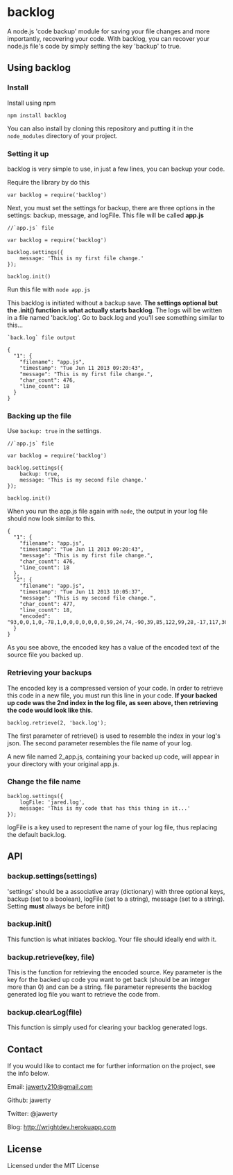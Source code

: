 # backlog
A node.js 'code backup' module for saving your file changes and more importantly, recovering your code. With backlog, you can recover your node.js file's code by simply setting the key 'backup' to true.

## Using backlog
### Install
Install using npm
```
npm install backlog
```

You can also install by cloning this repository and putting it in the `node_modules` directory of your project.

### Setting it up
backlog is very simple to use, in just a few lines, you can backup your code.

Require the library by do this 
```
var backlog = require('backlog')
```

Next, you must set the settings for backup, there are three options in the settings: backup, message, and logFile. This file will be called **app.js**

```
//`app.js` file

var backlog = require('backlog')

backlog.settings({
	message: 'This is my first file change.'
});

backlog.init()
```
Run this file with `node app.js`

This backlog is initiated without a backup save. **The settings optional but the .init() function is what actually starts backlog**. The logs will be written in a file named 'back.log'. Go to back.log and you'll see something similar to this...

```
`back.log` file output 

{
  "1": {
    "filename": "app.js",
    "timestamp": "Tue Jun 11 2013 09:20:43",
    "message": "This is my first file change.",
    "char_count": 476,
    "line_count": 18
  }
}
```

### Backing up the file
Use `backup: true` in the settings.
```
//`app.js` file

var backlog = require('backlog')

backlog.settings({
	backup: true,
	message: 'This is my second file change.'
});

backlog.init()
```

When you run the app.js file again with `node`, the output in your log file should now look similar to this.

```
{
  "1": {
    "filename": "app.js",
    "timestamp": "Tue Jun 11 2013 09:20:43",
    "message": "This is my first file change.",
    "char_count": 476,
    "line_count": 18
  },
  "2": {
    "filename": "app.js",
    "timestamp": "Tue Jun 11 2013 10:05:37",
    "message": "This is my second file change.",
    "char_count": 477,
    "line_count": 18,
    "encoded": "93,0,0,1,0,-78,1,0,0,0,0,0,0,0,59,24,74,-90,39,85,122,99,28,-17,117,36,-123,91,8,119,-72,84,-96,-58,80,10,21,39,-19,46,-73,103,-46,-78,-25,-126,7,-66,24,13,-114,80,66,-29,-115,-47,117,34,-31,-45,-100,-114,45,-1,-46,-61,121,93,-109,-91,106,27,-7,-52,116,-63,124,-99,-117,47,62,-40,-109,109,67,-94,97,-88,121,-19,1,97,-115,-58,47,103,69,-72,121,80,-41,-53,50,6,1,-61,83,76,102,-67,-108,109,-85,10,-81,-81,99,-34,87,2,-12,13,56,-63,61,-88,-6,115,-94,-51,65,17,-40,2,100,-118,-107,-39,61,37,-88,-58,6,84,-105,29,-36,-100,-63,108,-90,71,-96,-22,94,-102,-104,-95,-4,95,33,59,-6,-82,52,-14,102,12,94,73,-37,-81,85,65,-2,-113,-105,22,54,49,-26,-81,51,-29,-126,-51,10,127,-4,-83,-18,104,83,-10,-35,58,68,-89,10,-89,28,22,30,-53,-124,112,18,37,32,35,86,-63,-114,14,3,120,11,1,37,-48,-121,-61,87,-57,-43,40,-77,73,48,81,16,-46,-124,-48,-101,-65,-47,-123,2,-52,-88,-72,-25,89,83,-99,-101,-102,102,39,-42,-119,-108,54,39,96,113,-19,106,-107,-27,-91,-8,-74,17,-30,-119,6,65,-33,-44,74,125,-67,79,50,-30,100,-83,103,88,-25,19,-10,-103,90,59,-1,89,34,-24,-8,-43,89,-96,-26,-6,61,113,90,57,12,125,13,-20,-34,112,-4,85,43,-122,121,125,52,-91,12,-111,-121,-81,-1,-54,77,-104,0"
  }
}
```

As you see above, the encoded key has a value of the encoded text of the source file you backed up.

### Retrieving your backups
The encoded key is a compressed version of your code. In order to retrieve this code in a new file, you must run this line in your code. **If your backed up code was the 2nd index in the log file, as seen above, then retrieving the code would look like this.**

```
backlog.retrieve(2, 'back.log');
```

The first parameter of retrieve() is used to resemble the index in your log's json. The second parameter resembles the file name of your log.

A new file named 2_app.js, containing your backed up code, will appear in your directory with your original app.js. 

### Change the file name
```
backlog.settings({
	logFile: 'jared.log',
	message: 'This is my code that has this thing in it...'
});
```
logFile is a key used to represent the name of your log file, thus replacing the default back.log.

## API
### backup.settings(settings)
'settings' should be a associative array (dictionary) with three optional keys, backup (set to a boolean), logFile (set to a string), message (set to a string). Setting **must** always be before init()

### backup.init()
This function is what initiates backlog. Your file should ideally end with it.

### backup.retrieve(key, file)
This is the function for retrieving the encoded source. Key parameter is the key for the backed up code you want to get back (should be an integer more than 0) and can be a string. file parameter represents the backlog generated log file you want to retrieve the code from.

### backup.clearLog(file)
This function is simply used for clearing your backlog generated logs.

## Contact
If you would like to contact me for further information on the project, see the info below.

Email: jawerty210@gmail.com

Github: jawerty

Twitter: @jawerty

Blog: <http://wrightdev.herokuapp.com>

## License
Licensed under the MIT License
